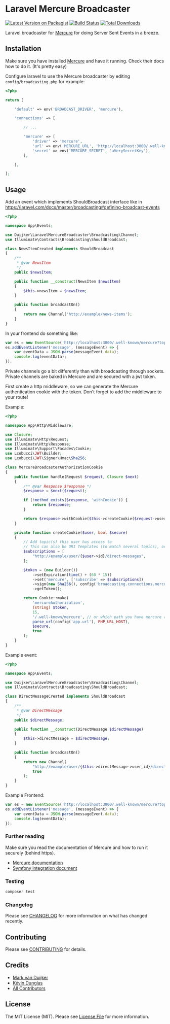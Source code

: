 # Laravel Mercure Broadcaster

[![Latest Version on Packagist](https://img.shields.io/packagist/v/mvanduijker/laravel-mercure-broadcaster.svg?style=flat-square)](https://packagist.org/packages/mvanduijker/laravel-mercure-broadcaster)
[![Build Status](https://img.shields.io/travis/mvanduijker/laravel-mercure-broadcaster/master.svg?style=flat-square)](https://travis-ci.org/mvanduijker/laravel-mercure-broadcaster)
[![Total Downloads](https://img.shields.io/packagist/dt/mvanduijker/laravel-mercure-broadcaster.svg?style=flat-square)](https://packagist.org/packages/mvanduijker/laravel-mercure-broadcaster)


Laravel broadcaster for [Mercure](https://github.com/dunglas/mercure) for doing Server Sent Events in a breeze.

## Installation

Make sure you have installed [Mercure](https://github.com/dunglas/mercure) and have it running. Check their docs how to 
do it. (It's pretty easy)

Configure laravel to use the Mercure broadcaster by editing `config/broadcasting.php` for example:

```php
<?php

return [

    'default' => env('BROADCAST_DRIVER', 'mercure'),

    'connections' => [

        // ...

        'mercure' => [
            'driver' => 'mercure',
            'url' => env('MERCURE_URL', 'http://localhost:3000/.well-known/mercure'),
            'secret' => env('MERCURE_SECRET', 'aVerySecretKey'),
        ],

    ],

];
```

## Usage

Add an event which implements ShouldBroadcast interface like in https://laravel.com/docs/master/broadcasting#defining-broadcast-events

```php
<?php

namespace App\Events;

use Duijker\LaravelMercureBroadcaster\Broadcasting\Channel;
use Illuminate\Contracts\Broadcasting\ShouldBroadcast;

class NewsItemCreated implements ShouldBroadcast
{
    /**
     * @var NewsItem
     */
    public $newsItem;

    public function __construct(NewsItem $newsItem)
    {
        $this->newsItem = $newsItem;
    }

    public function broadcastOn()
    {
        return new Channel('http://example/news-items');
    }
}
```

In your frontend do something like:

```javascript
var es = new EventSource('http://localhost:3000/.well-known/mercure?topic=' + encodeURIComponent('http://example/news-items'));
es.addEventListener('message', (messageEvent) => {
    var eventData = JSON.parse(messageEvent.data);
    console.log(eventData);
});
```


Private channels go a bit differently than with broadcasting through sockets. Private channels are baked in Mercure and
are secured with a jwt token.

First create a http middleware, so we can generate the Mercure authentication cookie with the token. 
Don't forget to add the middleware to your route!

Example:

```php
<?php 

namespace App\Http\Middleware;

use Closure;
use Illuminate\Http\Request;
use Illuminate\Http\Response;
use Illuminate\Support\Facades\Cookie;
use Lcobucci\JWT\Builder;
use Lcobucci\JWT\Signer\Hmac\Sha256;

class MercureBroadcasterAuthorizationCookie
{
    public function handle(Request $request, Closure $next)
    {
        /** @var Response $response */
        $response = $next($request);

        if (!method_exists($response, 'withCookie')) {
            return $response;
        }

        return $response->withCookie($this->createCookie($request->user(), $request->secure()));
    }

    private function createCookie($user, bool $secure)
    {
        // Add topic(s) this user has access to
        // This can also be URI Templates (to match several topics), or * (to match all topics)
        $subscriptions = [
            "http://example/user/{$user->id}/direct-messages",
        ];

        $token = (new Builder())
            ->setExpiration(time() + (60 * 15))
            ->set('mercure', ['subscribe' => $subscriptions])
            ->sign(new Sha256(), config('broadcasting.connections.mercure.secret'))
            ->getToken();

        return Cookie::make(
            'mercureAuthorization',
            (string) $token,
            15,
            '/.well-known/mercure', // or which path you have mercure running
            parse_url(config('app.url'), PHP_URL_HOST),
            $secure,
            true
        );
    }
}
```

Example event:

```php
<?php

namespace App\Events;

use Duijker\LaravelMercureBroadcaster\Broadcasting\Channel;
use Illuminate\Contracts\Broadcasting\ShouldBroadcast;

class DirectMessageCreated implements ShouldBroadcast
{
    /**
     * @var DirectMessage
     */
    public $directMessage;

    public function __construct(DirectMessage $directMessage)
    {
        $this->directMessage = $directMessage;
    }

    public function broadcastOn()
    {
        return new Channel(
            "http://example/user/{$this->directMessage->user_id}/direct-messages", 
            true
        );
    }
}
```

Example Frontend:

```javascript
var es = new EventSource('http://localhost:3000/.well-known/mercure?topic=' + encodeURIComponent('http://example/user/1/direct-messages'), { withCredentials: true });
es.addEventListener('message', (messageEvent) => {
    var eventData = JSON.parse(messageEvent.data);
    console.log(eventData);
});
```


### Further reading

Make sure you read the documentation of Mercure and how to run it securely (behind https).

* [Mercure documentation](https://github.com/dunglas/mercure)
* [Symfony integration document](https://symfony.com/doc/current/mercure.html)



### Testing

```bash
composer test
```

### Changelog

Please see [CHANGELOG](CHANGELOG.md) for more information on what has changed recently.

## Contributing

Please see [CONTRIBUTING](CONTRIBUTING.md) for details.


## Credits

- [Mark van Duijker](https://github.com/mvanduijker)
- [Kévin Dunglas](https://github.com/dunglas)
- [All Contributors](../../contributors)

## License

The MIT License (MIT). Please see [License File](LICENSE.md) for more information.
